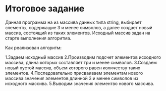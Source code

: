 # Итоговое задание
Данная программа на из массива данных типа string, выбирает элементы, содержащие 3 и менее символов, а далее создает новый массив, состоящий из таких элементов. Исходный массив задан на старте выполнения алгоритма.

Как реализован алгоритм:

1.Задаем исходный массив
2.Производим подсчет элементов исходного массива, длина которых составляет три и менее символов.
3.Создаем новый пустой массив, объем которого равен количеству таких элементов.
4.Последовательно присваиваем элементам нового массива значения элементов длинной 3 и менее символов из исходного массива.
5.Выводим значения элементво нового массива.
